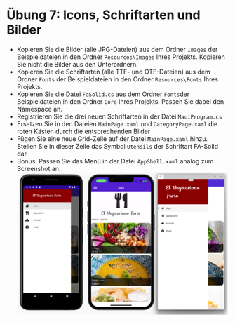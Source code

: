 # Übung 7: Icons, Schriftarten und Bilder

- Kopieren Sie die Bilder (alle JPG-Dateien) aus dem Ordner `Images` der Beispieldateien in den Ordner `Resources\Images` Ihres Projekts. Kopieren Sie nicht die Bilder aus den Unterordnern.
- Kopieren Sie die Schriftarten (alle TTF- und OTF-Dateien) aus dem Ordner `Fonts` der Beispieldateien in den Ordner `Resources\Fonts` Ihres Projekts. 
- Kopieren Sie die Datei `FaSolid.cs` aus dem Ordner `Fonts`der Beispieldateien in den Ordner `Core` Ihres Projekts. Passen Sie dabei den Namespace an.
- Registrieren Sie die drei neuen Schriftarten in der Datei `MauiProgram.cs`
- Ersetzen Sie in den Dateien `MainPage.xaml` und `CategoryPage.xaml` die roten Kästen durch die entsprechenden Bilder
- Fügen Sie eine neue Grid-Zeile auf der Datei `MainPage.xaml` hinzu. Stellen Sie in dieser Zeile das Symbol `Utensils` der Schriftart FA-Solid dar. 
- Bonus: Passen Sie das Menü in der Datei `AppShell.xaml` analog zum Screenshot an.
![Übung](lab.png)